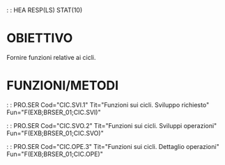  :  : HEA RESP(LS) STAT(10)
# OBIETTIVO
Fornire funzioni relative ai cicli.

# FUNZIONI/METODI

 :  : PRO.SER Cod="CIC.SVI.1" Tit="Funzioni sui cicli. Sviluppo richiesto" Fun="F(EXB;BRSER_01;CIC.SVI)"

 :  : PRO.SER Cod="CIC.SVO.2" Tit="Funzioni sui cicli. Sviluppi operazioni" Fun="F(EXB;BRSER_01;CIC.SVO)"

 :  : PRO.SER Cod="CIC.OPE.3" Tit="Funzioni sui cicli. Dettaglio operazioni" Fun="F(EXB;BRSER_01;CIC.OPE)"

